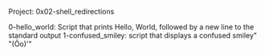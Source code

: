 Project: 0x02-shell_redirections

0-hello_world: Script that prints Hello, World, followed by a new line to the standard output
1-confused_smiley: script that displays a confused smiley" "(Ôo)'"
